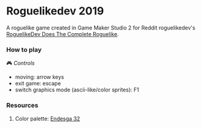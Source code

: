 # Roguelikedev 2019
A roguelike game created in Game Maker Studio 2 for Reddit roguelikedev's [RoguelikeDev Does The Complete Roguelike](https://www.reddit.com/r/roguelikedev/comments/c1xj5b/roguelikedev_does_the_complete_roguelike_tutorial/).

### How to play
:video_game: *Controls*
- moving: arrow keys
- exit game: escape
- switch graphics mode (ascii-like/color sprites): F1

### Resources
1. Color palette: [Endesga 32](https://lospec.com/palette-list/endesga-32)
